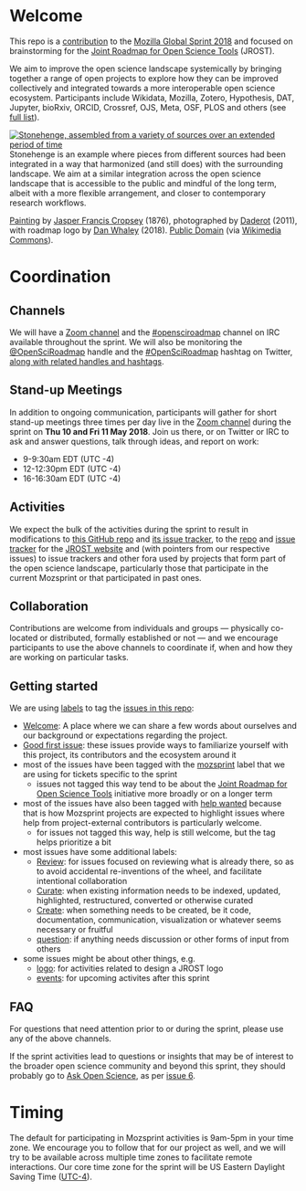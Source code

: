 # Welcome

This repo is a [contribution](https://github.com/mozilla/global-sprint/issues/285) to the [Mozilla Global Sprint 2018](https://foundation.mozilla.org/opportunity/global-sprint/) and focused on brainstorming for the [Joint Roadmap for Open Science Tools](http://jrost.org) (JROST).

We aim to improve the open science landscape systemically by bringing together a range of open projects to explore how they can be improved collectively and integrated towards a more interoperable open science ecosystem. Participants include Wikidata, Mozilla, Zotero, Hypothesis, DAT, Jupyter, bioRxiv, ORCID, Crossref, OJS, Meta, OSF, PLOS and others (see [full list](http://jrost.org/participants)).


[![Stonehenge, assembled from a variety of sources over an extended period of time](https://upload.wikimedia.org/wikipedia/commons/thumb/9/94/JROST_over_Stonehenge-01.png/1280px-JROST_over_Stonehenge-01.png)](https://commons.wikimedia.org/wiki/File:JROST_over_Stonehenge-01.png)
Stonehenge is an example where pieces from different sources had been integrated in a way that harmonized (and still does) with the surrounding landscape. We aim at a similar integration across the open science landscape that is accessible to the public and mindful of the long term, albeit with a more flexible arrangement, and closer to contemporary research workflows. 

[Painting](https://www.wikidata.org/wiki/Q20670898) by [Jasper Francis Cropsey](https://www.wikidata.org/wiki/Q1451318) (1876), photographed by [Daderot](https://commons.wikimedia.org/w/index.php?title=File:Stonehenge_by_Jasper_Francis_Cropsey,_1876_-_Nelson-Atkins_Museum_of_Art_-_DSC09199.JPG&oldid=64261669) (2011), with roadmap logo by [Dan Whaley](https://commons.wikimedia.org/wiki/User:Dano5050) (2018). [Public Domain](https://commons.wikimedia.org/wiki/Category:CC-PD-Mark) (via [Wikimedia Commons](https://commons.wikimedia.org/wiki/File:JROST_over_Stonehenge-01.png)).

# Coordination

## Channels

We will have a [Zoom channel](https://zoom.us/j/944190942) and the [#opensciroadmap](https://webchat.freenode.net/?channels=#opensciroadmap) channel on IRC available throughout the sprint. We will also be monitoring the [@OpenSciRoadmap](https://twitter.com/OpenSciRoadmap) handle and the [#OpenSciRoadmap](https://twitter.com/hashtag/opensciroadmap?src=hash) hashtag on Twitter, [along with related handles and hashtags](https://twitter.com/search?f=tweets&vertical=default&q=OpenSciRoadmap%20OR%20openscience%20OR%20openresearch%20OR%20mozsprint%20OR%20TogetherScienceCan).


## Stand-up Meetings

In addition to ongoing communication, participants will gather for short stand-up meetings three times per day live in the [Zoom channel](https://zoom.us/j/944190942) during the sprint on **Thu 10 and Fri 11 May 2018**. Join us there, or on Twitter or IRC to ask and answer questions, talk through ideas, and report on work:
* 9-9:30am EDT (UTC -4)
* 12-12:30pm EDT (UTC -4)
* 16-16:30am EDT (UTC -4)


## Activities

We expect the bulk of the activities during the sprint to result in modifications to [this GitHub repo](https://github.com/OpenScienceRoadmap/mozilla-sprint-2018) and [its issue tracker](https://github.com/OpenScienceRoadmap/mozilla-sprint-2018/issues), to the [repo](https://github.com/OpenScienceRoadmap/OpenScienceRoadmap.github.io) and [issue tracker](https://github.com/OpenScienceRoadmap/OpenScienceRoadmap.github.io/issues) for the [JROST website](http://jrost.org) and (with pointers from our respective issues) to issue trackers and other fora used by projects that form part of the open science landscape, particularly those that participate in the current Mozsprint or that participated in past ones.


## Collaboration

Contributions are welcome from individuals and groups &mdash; physically co-located or distributed, formally established or not &mdash; and we encourage participants to use the above channels to coordinate if, when and how they are working on particular tasks.


## Getting started

We are using [labels](https://github.com/OpenScienceRoadmap/mozilla-sprint-2018/labels) to tag the [issues in this repo](https://github.com/OpenScienceRoadmap/mozilla-sprint-2018/issues): 
- [Welcome](https://github.com/OpenScienceRoadmap/mozilla-sprint-2018/labels/welcome): A place where we can share a few words about ourselves and our background or expectations regarding the project.
- [Good first issue](https://github.com/OpenScienceRoadmap/mozilla-sprint-2018/issues?q=is%3Aissue+is%3Aopen+label%3A%22good+first+issue%22): these issues provide ways to familiarize yourself with this project, its contributors and the ecosystem around it
- most of the issues have been tagged with the [mozsprint](https://github.com/OpenScienceRoadmap/mozilla-sprint-2018/issues?q=is%3Aissue+is%3Aopen+label%3Amozsprint) label that we are using for tickets specific to the sprint 
  - issues not tagged this way tend to be about the [Joint Roadmap for Open Science Tools](http://jrost.org) initiative more broadly or on a longer term
- most of the issues have also been tagged with [help wanted](https://github.com/OpenScienceRoadmap/mozilla-sprint-2018/issues?q=is%3Aissue+is%3Aopen+label%3A%22help+wanted%22) because that is how Mozsprint projects are expected to highlight issues where help from project-external contributors is particularly welcome.
  - for issues not tagged this way, help is still welcome, but the tag helps prioritize a bit
- most issues have some additional labels:
  - [Review](https://github.com/OpenScienceRoadmap/mozilla-sprint-2018/issues?q=is%3Aissue+is%3Aopen+label%3AReview): for issues focused on reviewing what is already there, so as to avoid accidental re-inventions of the wheel, and facilitate intentional collaboration
  - [Curate](https://github.com/OpenScienceRoadmap/mozilla-sprint-2018/issues?q=is%3Aissue+is%3Aopen+label%3ACurate): when existing information needs to be indexed, updated, highlighted, restructured, converted or otherwise curated 
  - [Create](https://github.com/OpenScienceRoadmap/mozilla-sprint-2018/issues?q=is%3Aissue+is%3Aopen+label%3ACreate): when something needs to be created, be it code, documentation, communication, visualization or whatever seems necessary or fruitful
  - [question](https://github.com/OpenScienceRoadmap/mozilla-sprint-2018/issues?q=is%3Aissue+is%3Aopen+label%3Aquestion): if anything needs discussion or other forms of input from others
- some issues might be about other things, e.g.
  - [logo](https://github.com/OpenScienceRoadmap/mozilla-sprint-2018/issues?q=is%3Aissue+is%3Aopen+label%3Alogo): for activities related to design a JROST logo
  - [events](https://github.com/OpenScienceRoadmap/mozilla-sprint-2018/issues?q=is%3Aissue+is%3Aopen+label%3Aevents): for upcoming activites after this sprint


## FAQ

For questions that need attention prior to or during the sprint, please use any of the above channels.

If the sprint activities lead to questions or insights that may be of interest to the broader open science community and beyond this sprint, they should probably go to [Ask Open Science](https://ask-open-science.org/), as per [issue 6](https://github.com/OpenScienceRoadmap/mozilla-sprint-2018/issues/6).


# Timing

The default for participating in Mozsprint activities is 9am-5pm in your time zone. We encourage you to follow that for our project as well, and we will try to be available across multiple time zones to facilitate remote interactions. Our core time zone for the sprint will be US Eastern Daylight Saving Time ([UTC-4](https://en.wikipedia.org/wiki/UTC%E2%88%9204:00)).
